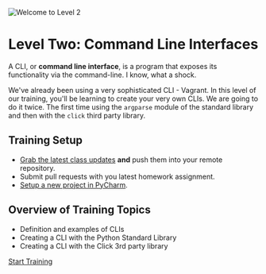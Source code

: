 ![Welcome to Level 2](http://images2.fanpop.com/image/photos/12400000/Kung-Fu-Panda-kung-fu-panda-12434029-960-424.jpg)
# Level Two: Command Line Interfaces
A CLI, or **command line interface**, is a program that exposes 
its functionality via the command-line.  I know, what a shock.

We've already been using a very sophisticated CLI - Vagrant.  In this level 
of our training, you'll be learning to create your very own CLIs.  We are going
to do it twice.  The first time using the `argparse` module of the standard
library and then with the `click` third party library.

## Training Setup
- [Grab the latest class updates](../level-0/git-merging-upstream-changes.md) 
**and** push them into your remote repository.
- Submit pull requests with you latest homework assignment.
- [Setup a new project in PyCharm](../level-0/pycharm-project-setup.md).

## Overview of Training Topics
- Definition and examples of CLIs
- Creating a CLI with the Python Standard Library
- Creating a CLI with the Click 3rd party library

[Start Training](exercise-1.md)
